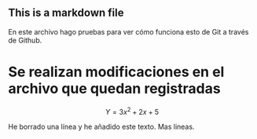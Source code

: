 ## This is a markdown file

En este archivo hago pruebas para ver cómo funciona esto de Git a través de Github.

# Se realizan modificaciones en el archivo que quedan registradas
$$
Y=3 x^2 +2 x +5
$$

He borrado una línea y he añadido este texto.
Mas lineas.

